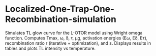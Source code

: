 # Localized-One-Trap-One-Recombination-simulation
Simulates TL glow curve for the L-OTOR model using Wright omega function. Computes Tmax, ω, δ, τ, μg, activation energies (Eω, Eδ, Eτ), recombination ratio r (iterative + optimization), and s. Displays results in tables and plots TL intensity vs temperature.
